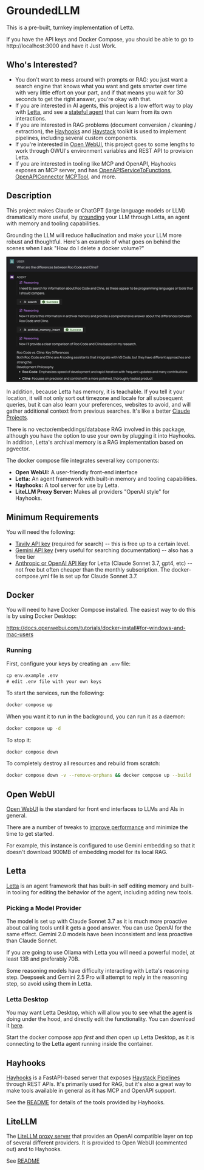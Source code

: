 # GroundedLLM

This is a pre-built, turnkey implementation of Letta.

If you have the API keys and Docker Compose, you should be able to go to http://localhost:3000 and have it Just Work.

## Who's Interested?

* You don't want to mess around with prompts or RAG: you just want a search engine that knows what you want and gets smarter over time with very little effort on your part, and if that means you wait for 30 seconds to get the right answer, you're okay with that.
* If you are interested in AI agents, this project is a low effort way to play with [Letta](https://docs.letta.com/letta-platform), and see a [stateful agent](https://docs.letta.com/stateful-agents) that can learn from its own interactions.
* If you are interested in RAG problems (document conversion / cleaning / extraction), the [Hayhooks](https://docs.haystack.deepset.ai/docs/hayhooks) and [Haystack](https://haystack.deepset.ai/) toolkit is used to implement pipelines, including several custom components.
* If you're interested in [Open WebUI](https://github.com/open-webui/open-webui), this project goes to some lengths to work through OWUI's environment variables and REST API to provision Letta.
* If you are interested in tooling like MCP and OpenAPI, Hayhooks exposes an MCP server, and has [OpenAPIServiceToFunctions](https://docs.haystack.deepset.ai/docs/openapiservicetofunctions), [OpenAPIConnector](https://docs.haystack.deepset.ai/docs/openapiconnector) [MCPTool](https://docs.haystack.deepset.ai/docs/mcptool), and more.

## Description

This project makes Claude or ChatGPT (large language models or LLM) dramatically more useful, by [grounding](https://ai.google.dev/gemini-api/docs/grounding?lang=python) your LLM through Letta, an agent with memory and tooling capabilities.  

Grounding the LLM will reduce hallucination and make your LLM more robust and thoughtful.  Here's an example of what goes on behind the scenes when I ask "How do I delete a docker volume?"

![Letta Grounding with Search](./grounding.png)

In addition, because Letta has memory, it is teachable.  If you tell it your location, it will not only sort out timezone and locale for all subsequent queries, but it can also learn your preferences, websites to avoid, and will gather additional context  from previous searches.  It's like a better [Claude Projects](https://simonwillison.net/2024/Dec/19/one-shot-python-tools/).

There is no vector/embeddings/database RAG involved in this package, although you have the option to use your own by plugging it into Hayhooks.  In addition, Letta's archival memory is a RAG implementation based on pgvector.

The docker compose file integrates several key components:

* **Open WebUI:** A user-friendly front-end interface 
* **Letta:** An agent framework with built-in memory and tooling capabilities.
* **Hayhooks:** A tool server for use by Letta.
* **LiteLLM Proxy Server:**  Makes all providers "OpenAI style" for Hayhooks.

## Minimum Requirements

You will need the following:

* [Tavily API key](https://app.tavily.com/home) (required for search) -- this is free up to a certain level.
* [Gemini API key](https://ai.google.dev/gemini-api/docs/api-key) (very useful for searching documentation) -- also has a free tier
* [Anthropic or OpenAI API Key](https://console.anthropic.com/settings/keys) for Letta (Claude Sonnet 3.7, gpt4, etc) -- not free but often cheaper than the monthly subscription.  The docker-compose.yml file is set up for Claude Sonnet 3.7.

## Docker

You will need to have Docker Compose installed. The easiest way to do this is by using Docker Desktop:

https://docs.openwebui.com/tutorials/docker-install#for-windows-and-mac-users

### Running

First, configure your keys by creating an `.env` file:

```
cp env.example .env
# edit .env file with your own keys
```

To start the services, run the following:

```bash
docker compose up
```

When you want it to run in the background, you can run it as a daemon:

```bash
docker compose up -d
```

To stop it:

```bash
docker compose down
```

To completely destroy all resources and rebuild from scratch:

```bash
docker compose down -v --remove-orphans && docker compose up --build
```

## Open WebUI

[Open WebUI](https://docs.openwebui.com) is the standard for front end interfaces to LLMs and AIs in general.

There are a number of tweaks to [improve performance](https://docs.openwebui.com/tutorials/tips/improve-performance-local) and minimize the time to get started.

For example, this instance is configured to use Gemini embedding so that it doesn't download 900MB of embedding model for its local RAG.

## Letta

[Letta](https://docs.letta.com) is an agent framework that has built-in self editing memory and built-in tooling for editing the behavior of the agent, including adding new tools.

### Picking a Model Provider

The model is set up with Claude Sonnet 3.7 as it is much more proactive about calling tools until it gets a good answer.  You can use OpenAI for the same effect.  Gemini 2.0 models have been inconsistent and less proactive than Claude Sonnet.

If you are going to use Ollama with Letta you will need a powerful model, at least 13B and preferably 70B.

Some reasoning models have difficulty interacting with Letta's reasoning step.  Deepseek and Gemini 2.5 Pro will attempt to reply in the reasoning step, so avoid using them in Letta.

### Letta Desktop

You may want Letta Desktop, which will allow you to see what the agent is doing under the hood, and directly edit the functionality. You can download it [here](https://docs.letta.com/quickstart/desktop).

Start the docker compose app *first* and *then* open up Letta Desktop, as it is connecting to the Letta agent running inside the container.

## Hayhooks

[Hayhooks](https://github.com/deepset-ai/hayhooks/) is a FastAPI-based server that exposes [Haystack Pipelines](https://docs.haystack.deepset.ai/docs/intro) through REST APIs. It's primarily used for RAG, but it's also a great way to make tools available in general as it has MCP and OpenAPI support.

See the [README](./hayhooks/README.md) for details of the tools provided by Hayhooks.

## LiteLLM

The [LiteLLM proxy server](https://docs.litellm.ai/docs/proxy/deploy) that provides an OpenAI compatible layer on top of several different providers. It is provided to Open WebUI (commented out) and to Hayhooks.

See [README](./litellm/README.md)
